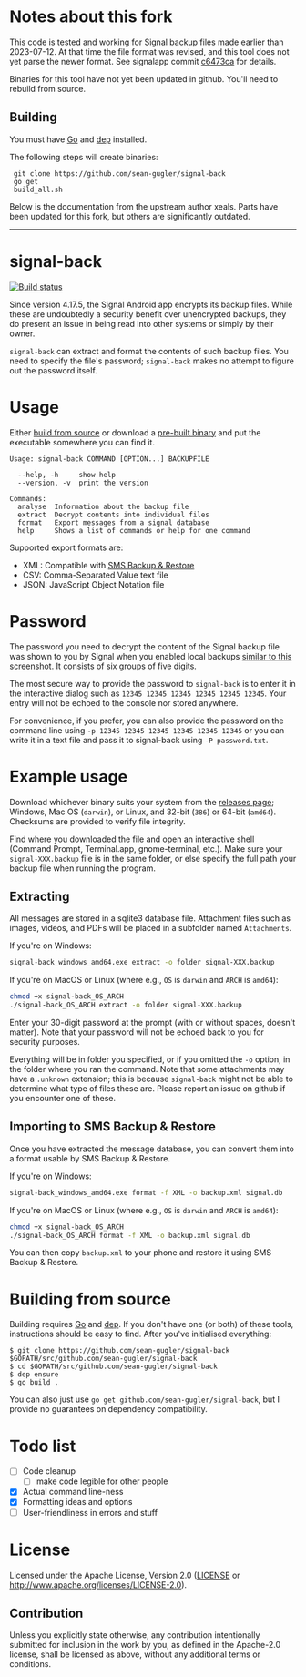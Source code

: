 # Notes about this fork

This code is tested and working for Signal backup files made earlier than 2023-07-12. At that time the file format was revised, and this tool does not yet parse the newer format. See signalapp commit [c6473ca](https://github.com/signalapp/Signal-Android/commit/c6473ca9e63236af3eae9959a50cfa643d53272e) for details.

Binaries for this tool have not yet been updated in github. You'll need to rebuild from source.

## Building
You must have [Go](https://golang.org) and [dep](https://github.com/golang/dep) installed.

The following steps will create binaries:

     git clone https://github.com/sean-gugler/signal-back
     go get
     build_all.sh 

Below is the documentation from the upstream author xeals. Parts have been updated for this fork, but others are significantly outdated.

---


# signal-back

[![Build status](https://travis-ci.org/xeals/signal-back.svg?branch=master)](https://travis-ci.org/xeals/signal-back)

Since version 4.17.5, the Signal Android app encrypts its backup files. While these are undoubtedly a security benefit over unencrypted backups, they do present an issue in being read into other systems or simply by their owner.

`signal-back` can extract and format the contents of such backup files. You need to specify the file's password; `signal-back` makes no attempt to figure out the password itself.

# Usage

Either [build from source](#building-from-source) or download a [pre-built binary](https://github.com/sean-gugler/signal-back/releases) and put the executable somewhere you can find it.

```
Usage: signal-back COMMAND [OPTION...] BACKUPFILE

  --help, -h     show help
  --version, -v  print the version

Commands:
  analyse  Information about the backup file
  extract  Decrypt contents into individual files
  format   Export messages from a signal database
  help     Shows a list of commands or help for one command
```

Supported export formats are:
- XML: Compatible with [SMS Backup & Restore](https://play.google.com/store/apps/details?id=com.riteshsahu.SMSBackupRestore)
- CSV: Comma-Separated Value text file
- JSON: JavaScript Object Notation file

# Password

The password you need to decrypt the content of the Signal backup file was shown to you by Signal when you enabled local backups [similar to this screenshot](https://user-images.githubusercontent.com/8427572/36796616-d9560ee6-1c9d-11e8-8440-99e7f5f2ee03.JPG). It consists of six groups of five digits.

The most secure way to provide the password to `signal-back` is to enter it in the interactive dialog such as `12345 12345 12345 12345 12345 12345`. Your entry will not be echoed to the console nor stored anywhere.

For convenience, if you prefer, you can also provide the password on the command line using `-p 12345 12345 12345 12345 12345 12345` or you can write it in a text file and pass it to signal-back using `-P password.txt`.

# Example usage

Download whichever binary suits your system from the [releases page](https://github.com/sean-gugler/signal-back/releases); Windows, Mac OS (`darwin`), or Linux, and 32-bit (`386`) or 64-bit (`amd64`). Checksums are provided to verify file integrity.

Find where you downloaded the file and open an interactive shell (Command Prompt, Terminal.app, gnome-terminal, etc.). Make sure your `signal-XXX.backup` file is in the same folder, or else specify the full path your backup file when running the program.

## Extracting

All messages are stored in a sqlite3 database file. Attachment files such as images, videos, and PDFs will be placed in a subfolder named `Attachments`.

If you're on Windows:

```sh
signal-back_windows_amd64.exe extract -o folder signal-XXX.backup
```

If you're on MacOS or Linux (where e.g., `OS` is `darwin` and `ARCH` is `amd64`):

```sh
chmod +x signal-back_OS_ARCH
./signal-back_OS_ARCH extract -o folder signal-XXX.backup
```

Enter your 30-digit password at the prompt (with or without spaces, doesn't matter). Note that your password will not be echoed back to you for security purposes.

Everything will be in folder you specified, or if you omitted the `-o` option, in the folder where you ran the command. Note that some attachments may have a `.unknown` extension; this is because `signal-back` might not be able to determine what type of files these are. Please report an issue on github if you encounter one of these.

## Importing to SMS Backup & Restore

Once you have extracted the message database, you can convert them into a format usable by SMS Backup & Restore.

If you're on Windows:

```sh
signal-back_windows_amd64.exe format -f XML -o backup.xml signal.db
```

If you're on MacOS or Linux (where e.g., `OS` is `darwin` and `ARCH` is `amd64`):

```sh
chmod +x signal-back_OS_ARCH
./signal-back_OS_ARCH format -f XML -o backup.xml signal.db
```

You can then copy `backup.xml` to your phone and restore it using SMS Backup & Restore.

# Building from source

Building requires [Go](https://golang.org) and [dep](https://github.com/golang/dep). If you don't have one (or both) of these tools, instructions should be easy to find. After you've initialised everything:

```
$ git clone https://github.com/sean-gugler/signal-back $GOPATH/src/github.com/sean-gugler/signal-back
$ cd $GOPATH/src/github.com/sean-gugler/signal-back
$ dep ensure
$ go build .
```

You can also just use `go get github.com/sean-gugler/signal-back`, but I provide no guarantees on dependency compatibility.

# Todo list

- [ ] Code cleanup
  - [ ] make code legible for other people
- [x] Actual command line-ness
- [x] Formatting ideas and options
- [ ] User-friendliness in errors and stuff

# License

Licensed under the Apache License, Version 2.0 ([LICENSE](LICENSE)
or http://www.apache.org/licenses/LICENSE-2.0).

## Contribution

Unless you explicitly state otherwise, any contribution intentionally submitted
for inclusion in the work by you, as defined in the Apache-2.0 license, shall be
licensed as above, without any additional terms or conditions.
